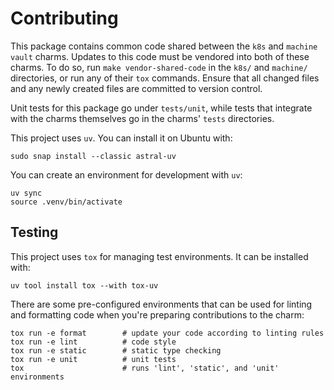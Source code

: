 # Contributing

This package contains common code shared between the `k8s` and `machine` `vault` charms. Updates to this code must be vendored into both of these charms. To do so, run `make vendor-shared-code` in the `k8s/` and `machine/` directories, or run any of their `tox` commands. Ensure that all changed files and any newly created files are committed to version control.

Unit tests for this package go under `tests/unit`, while tests that integrate with the charms themselves go in the charms' `tests` directories.

This project uses `uv`. You can install it on Ubuntu with:

```shell
sudo snap install --classic astral-uv
```

You can create an environment for development with `uv`:

```shell
uv sync
source .venv/bin/activate
```

## Testing

This project uses `tox` for managing test environments. It can be installed with:

```shell
uv tool install tox --with tox-uv
```

There are some pre-configured environments that can be used for linting
and formatting code when you're preparing contributions to the charm:

```shell
tox run -e format        # update your code according to linting rules
tox run -e lint          # code style
tox run -e static        # static type checking
tox run -e unit          # unit tests
tox                      # runs 'lint', 'static', and 'unit' environments
```
